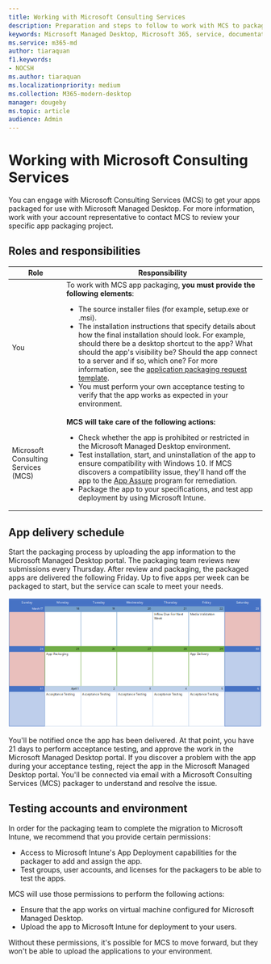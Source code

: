 ```yaml
---
title: Working with Microsoft Consulting Services
description: Preparation and steps to follow to work with MCS to package your apps
keywords: Microsoft Managed Desktop, Microsoft 365, service, documentation
ms.service: m365-md
author: tiaraquan
f1.keywords:
- NOCSH
ms.author: tiaraquan
ms.localizationpriority: medium
ms.collection: M365-modern-desktop
manager: dougeby
ms.topic: article
audience: Admin
---
```


# Working with Microsoft Consulting Services

You can engage with Microsoft Consulting Services (MCS) to get your apps packaged for use with Microsoft Managed Desktop. For more information, work with your account representative to contact MCS to review your specific app packaging project.

## Roles and responsibilities

| Role | Responsibility |
| ------ | ------ |
| You | To work with MCS app packaging, **you must provide the following elements**: <ul><li> The source installer files (for example, setup.exe or .msi).</li><li>The installation instructions that specify details about how the final installation should look. For example, should there be a desktop shortcut to the app? What should the app's visibility be? Should the app connect to a server and if so, which one? For more information, see the [application packaging request template](https://github.com/MicrosoftDocs/microsoft-365-docs/raw/public/microsoft-365/managed-desktop/get-ready/downloads/app-packaging-template.docx).</li><li>You must perform your own acceptance testing to verify that the app works as expected in your environment.</li><ul> |
| Microsoft Consulting Services (MCS) | **MCS will take care of the following actions:** <ul><li>Check whether the app is prohibited or restricted in the Microsoft Managed Desktop environment.</li><li>Test installation, start, and uninstallation of the app to ensure compatibility with Windows 10. If MCS discovers a compatibility issue, they'll hand off the app to the [App Assure](/fasttrack/products-and-capabilities#app-assure) program for remediation.</li><li>Package the app to your specifications, and test app deployment by using Microsoft Intune.</li><ul>

## App delivery schedule

Start the packaging process by uploading the app information to the Microsoft Managed Desktop portal. The packaging team reviews new submissions every Thursday. After review and packaging, the packaged apps are delivered the following Friday. Up to five apps per week can be packaged to start, but the service can scale to meet your needs.

![calendar showing app inflow on a Thursday (the 21st in this example), media validation the next day, packaging on the following Monday (the 25th), and app delivery on the subsequent Friday (the 29th).](../media/MCS-cal.png)

You'll be notified once the app has been delivered. At that point, you have 21 days to perform acceptance testing, and approve the work in the Microsoft Managed Desktop portal. If you discover a problem with the app during your acceptance testing, reject the app in the Microsoft Managed Desktop portal. You'll be connected via email with a Microsoft Consulting Services (MCS) packager to understand and resolve the issue.

## Testing accounts and environment

In order for the packaging team to complete the migration to Microsoft Intune, we recommend that you provide certain permissions:

- Access to Microsoft Intune's App Deployment capabilities for the packager to add and assign the app.
- Test groups, user accounts, and licenses for the packagers to be able to test the apps.

MCS will use those permissions to perform the following actions:

- Ensure that the app works on virtual machine configured for Microsoft Managed Desktop.
- Upload the app to Microsoft Intune for deployment to your users.

Without these permissions, it's possible for MCS to move forward, but they won't be able to upload the applications to your environment.
